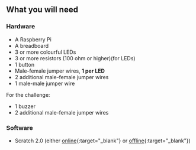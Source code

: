 ## What you will need

### Hardware

+ A Raspberry Pi
+ A breadboard
+ 3 or more colourful LEDs
+ 3 or more resistors (100 ohm or higher)(for LEDs)
+ 1 button
+ Male-female jumper wires, **1 per LED**
+ 2 additional male-female jumper wires
+ 1 male-male jumper wire

For the challenge:
+ 1 buzzer
+ 2 additional male-female jumper wires


### Software

+ Scratch 2.0 (either [online](https://scratch.mit.edu/projects/editor/){:target="_blank"} or [offline](https://scratch.mit.edu/scratch2download/){:target="_blank"})
